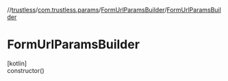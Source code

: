 //[trustless](../../../index.md)/[com.trustless.params](../index.md)/[FormUrlParamsBuilder](index.md)/[FormUrlParamsBuilder](-form-url-params-builder.md)

# FormUrlParamsBuilder

[kotlin]\
constructor()
